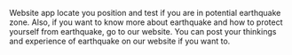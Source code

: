Website app locate you position and test if you are in potential earthquake zone.
Also, if you want to know more about earthquake and how to protect yourself from earthquake, go to our website.
You can post your thinkings and experience of earthquake on our website if you want to.


